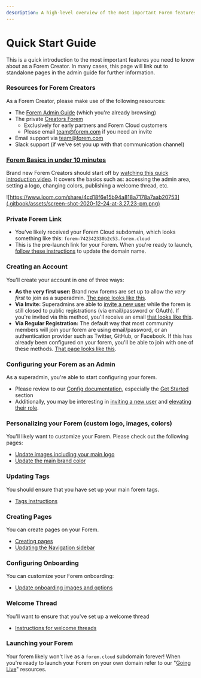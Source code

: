 ```yaml
---
description: A high-level overview of the most important Forem features.
---
```


# Quick Start Guide

This is a quick introduction to the most important features you need to know about as a Forem Creator.  In many cases, this page will link out to standalone pages in the admin guide for further information.

### Resources for Forem Creators

As a Forem Creator, please make use of the following resources:

* The [Forem Admin Guide](https://forem.gitbook.io/forem-admin-guide/) \(which you're already browsing\)
* The private [Creators Forem](https://creators.forem.com)
  * Exclusively for early partners and Forem Cloud customers
  * Please email [team@forem.com](mailto:team@forem.com) if you need an invite
* Email support via [team@forem.com](mailto:team@forem.com)
* Slack support \(if we've set you up with that communication channel\)

### [Forem Basics in under 10 minutes](https://www.loom.com/share/4cd18f6e15b94a818a7178a7aab20753)

Brand new Forem Creators should start off by [watching this quick introduction video](https://www.loom.com/share/4cd18f6e15b94a818a7178a7aab20753).  It covers the basics such as: accessing the admin area, setting a logo, changing colors, publishing a welcome thread, etc.

![https://www.loom.com/share/4cd18f6e15b94a818a7178a7aab20753](.gitbook/assets/screen-shot-2020-12-24-at-3.27.23-pm.png)

### Private Forem Link

* You've likely received your Forem Cloud subdomain, which looks something like this: `forem-742342330b2c53.forem.cloud`
* This is the pre-launch link for your Forem.  When you're ready to launch, [follow these instructions](going-live/cname.md) to update the domain name.

### Creating an Account

You'll create your account in one of three ways:

* **As the very first user:** Brand new forems are set up to allow the _very first_ to join as a superadmin.  [The page looks like this](https://p241.p3.n0.cdn.getcloudapp.com/items/8Lur2rXw/Image%202020-09-23%20at%2012.32.38%20PM.png?v=2586ca3f16619a91a725a15830599bf6).
* **Via Invite:** Superadmins are able to [invite a new user](admin/users/inviting-a-new-user.md) while the forem is still closed to public registrations \(via email/password or OAuth\).  If you're invited via this method, you'll receive an email [that looks like this](https://p241.p3.n0.cdn.getcloudapp.com/items/yAulGZGz/Image%202020-09-23%20at%2012.34.01%20PM.png?v=38e627261fb08d09d9da2ab87ec49c5c).
* **Via Regular Registration:** The default way that most community members will join your forem are using email/password, or an authentication provider such as Twitter, GitHub, or Facebook.  If this has already been configured on your forem, you'll be able to join with one of these methods.  [That page looks like this](https://p241.p3.n0.cdn.getcloudapp.com/items/GGurq2LE/Image%202020-09-23%20at%2012.36.40%20PM.png?v=dcbd6d263097dd1cbf21495f3e8f5bfa).

### Configuring your Forem as an Admin

As a superadmin, you're able to start configuring your forem.

* Please review to our [Config documentation](admin/config/), especially the [Get Started](admin/config/#get-started) section
* Additionally, you may be interesting in [inviting a new user](admin/users/inviting-a-new-user.md) and [elevating their role](admin/users/user-roles.md).

### Personalizing your Forem \(custom logo, images, colors\)

You'll likely want to customize your Forem.  Please check out the following pages:

* [Update images including your main logo](admin/config/images.md) 
* [Update the main brand color](admin/config/user-experience-and-brand.md#primary-brand-color-hex)

### Updating Tags

You should ensure that you have set up your main forem tags.

* [Tags instructions](admin/tags.md)

### Creating Pages

You can create pages on your Forem.

* [Creating pages](admin/pages.md)
* [Updating the Navigation sidebar](admin/navigation-links.md)

### Configuring Onboarding

You can customize your Forem onboarding:

* [Update onboarding images and options](admin/config/onboarding.md)

### Welcome Thread

You'll want to ensure that you've set up a welcome thread

* [Instructions for welcome threads](misc/setting-up-the-welcome-thread.md)

### Launching your Forem

Your forem likely won't live as a `forem.cloud` subdomain forever!  When you're ready to launch your Forem on your own domain refer to our "[Going Live](going-live/)" resources.


